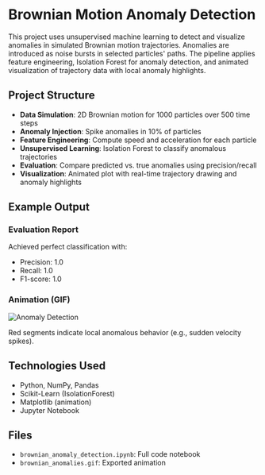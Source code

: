 # Brownian Motion Anomaly Detection

This project uses unsupervised machine learning to detect and visualize anomalies in simulated Brownian motion trajectories. Anomalies are introduced as noise bursts in selected particles' paths. The pipeline applies feature engineering, Isolation Forest for anomaly detection, and animated visualization of trajectory data with local anomaly highlights.

## Project Structure
- **Data Simulation**: 2D Brownian motion for 1000 particles over 500 time steps
- **Anomaly Injection**: Spike anomalies in 10% of particles
- **Feature Engineering**: Compute speed and acceleration for each particle
- **Unsupervised Learning**: Isolation Forest to classify anomalous trajectories
- **Evaluation**: Compare predicted vs. true anomalies using precision/recall
- **Visualization**: Animated plot with real-time trajectory drawing and anomaly highlights

## Example Output
### Evaluation Report
Achieved perfect classification with:
- Precision: 1.0
- Recall: 1.0
- F1-score: 1.0

### Animation (GIF)
![Anomaly Detection](brownian_anomalies.gif)

Red segments indicate local anomalous behavior (e.g., sudden velocity spikes).

## Technologies Used
- Python, NumPy, Pandas
- Scikit-Learn (IsolationForest)
- Matplotlib (animation)
- Jupyter Notebook

## Files
- `brownian_anomaly_detection.ipynb`: Full code notebook
- `brownian_anomalies.gif`: Exported animation
